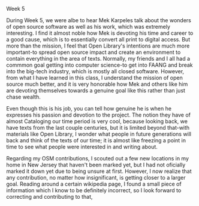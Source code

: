Week 5 

During Week 5, we were albe to hear Mek Karpeles talk about the wonders of open source software as well as his work, which was extremely interesting. I find it almost noble how Mek is devoting his time and career to a good cause, which is to essentially convert all print to digital access. But more than the mission, I feel that Open Library's intentions are much more important-to spread open source impact and create an environment to contain everything in the area of texts. Normally, my friends and I all had a commmon goal getting into computer science-to get into FAANG and break into the big-tech industry, which is mostly all closed software. However, from what I have learned in this class, I understand the mission of open source much better, and it is very honorable how Mek and others like him are devoting themselves towards a genuine goal like this rather than just chase wealth. 

Even though this is his job, you can tell how genuine he is when he expresses his passion and devotion to the project. The notion they have of almost Cataloging our time period is very cool, because looking back, we have texts from the last couple centuries, but it is limited beyond that-with materials like Open Library, I wonder what people in future generations will back and think of the texts of our time; it is almost like freezing a point in time to see what people were interested in and writing about. 

Regarding my OSM contributions, I scouted out a few new locations in my home in New Jersey that haven't been marked yet, but I had not oficially marked it down yet due to being unsure at first. However, I now realize that any contribution, no matter how insignificant, is getting closer to a larger goal. Reading around a certain wikipedia page, I found a small piece of information which I know to be definitely incorrect, so I look forward to correcting and contributing to that,
